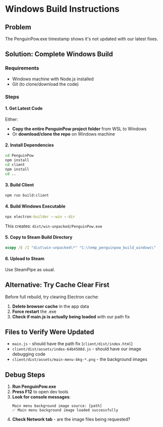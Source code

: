 # Windows Build Instructions

## Problem
The PenguinPow.exe timestamp shows it's not updated with our latest fixes.

## Solution: Complete Windows Build

### Requirements
- Windows machine with Node.js installed
- Git (to clone/download the code)

### Steps

#### 1. Get Latest Code
Either:
- **Copy the entire PenguinPow project folder** from WSL to Windows
- Or **download/clone the repo** on Windows machine

#### 2. Install Dependencies
```cmd
cd PenguinPow
npm install
cd client
npm install
cd ..
```

#### 3. Build Client
```cmd
npm run build:client
```

#### 4. Build Windows Executable
```cmd
npx electron-builder --win --dir
```

This creates: `dist/win-unpacked/PenguinPow.exe`

#### 5. Copy to Steam Build Directory
```cmd
xcopy /E /I "dist\win-unpacked\*" "C:\temp_penguinpow_build_windows\"
```

#### 6. Upload to Steam
Use SteamPipe as usual.

## Alternative: Try Cache Clear First

Before full rebuild, try clearing Electron cache:

1. **Delete browser cache** in the app data
2. **Force restart** the .exe
3. **Check if main.js is actually being loaded** with our path fix

## Files to Verify Were Updated
- `main.js` - should have the path fix (`client/dist/index.html`)
- `client/dist/assets/index-64b4508d.js` - should have our image debugging code
- `client/dist/assets/main-menu-bkg-*.png` - the background images

## Debug Steps
1. **Run PenguinPow.exe**
2. **Press F12** to open dev tools
3. **Look for console messages**:
   ```
   Main menu background image source: [path]
   ✅ Main menu background image loaded successfully
   ```
4. **Check Network tab** - are the image files being requested? 